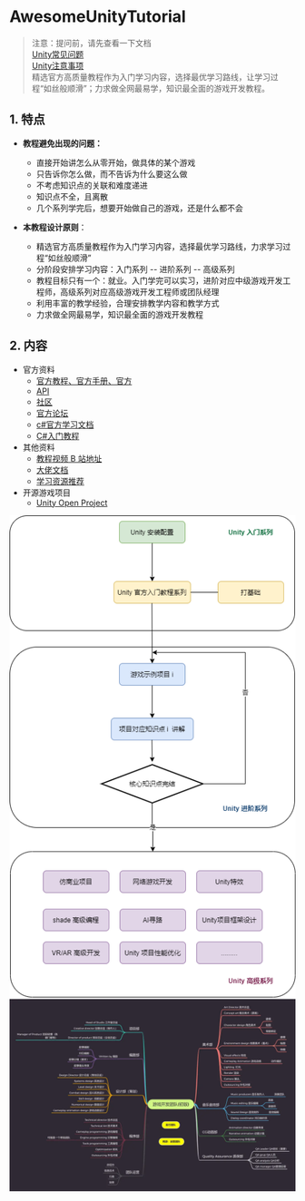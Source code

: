 <!--
 * @features: 功能
 * @description: 说明
 * @Date: 2022-05-28 12:36:54
 * @Author: judu233(769471424@qq.com)
 * @LastEditTime: 2022-05-31 14:29:18
 * @LastEditors: judu233
-->

# AwesomeUnityTutorial
> 注意：提问前，请先查看一下文档  
> [Unity常见问题](unity/questions.md)  
> [Unity注意事项](unity/attention.md)  
> 精选官方高质量教程作为入门学习内容，选择最优学习路线，让学习过程“如丝般顺滑”；力求做全网最易学，知识最全面的游戏开发教程。

## 1. 特点
- **教程避免出现的问题：**
  - 直接开始讲怎么从零开始，做具体的某个游戏
  - 只告诉你怎么做，而不告诉为什么要这么做
  - 不考虑知识点的关联和难度递进
  - 知识点不全，且离散
  - 几个系列学完后，想要开始做自己的游戏，还是什么都不会

- **本教程设计原则**：
  - 精选官方高质量教程作为入门学习内容，选择最优学习路线，力求学习过程“如丝般顺滑”
  - 分阶段安排学习内容：入门系列 -- 进阶系列 -- 高级系列
  - 教程目标只有一个：就业。入门学完可以实习，进阶对应中级游戏开发工程师，高级系列对应高级游戏开发工程师或团队经理
  - 利用丰富的教学经验，合理安排教学内容和教学方式
  - 力求做全网最易学，知识最全面的游戏开发教程

## 2. 内容
- 官方资料
  - [官方教程、官方手册、官方](https://docs.unity3d.com/cn/2022.1/Manual/index.html) 
  - [API](https://docs.unity3d.com/cn/2022.1/ScriptReference/index.html)
  - [社区](https://developer.unity.cn/)
  - [官方论坛](https://developer.unity.cn/ask)
  - [c#官方学习文档](https://docs.microsoft.com/zh-cn/dotnet/csharp/)
  - [C#入门教程](https://learn.u3d.cn/tutorial/beginner-gameplay-scripting)
- 其他资料
  - [教程视频 B 站地址](https://space.bilibili.com/43644141/channel/seriesdetail?sid=299912)
  - [大佬文档](https://zhuanlan.zhihu.com/p/151238164)
  - [学习资源推荐](https://niuxingxing.feishu.cn/docs/doccnnlltKuoVUKwfC5BYkzsQ2f) 
- 开源游戏项目
  - [Unity Open Project](https://developer.unity.cn/projects/61c2a5faedbc2a4b811aec16)  

![](../../imgs/unity/start/unity课程设置.png)
![](../../imgs/unity/start/商业Game开发团队设置.awebp)

